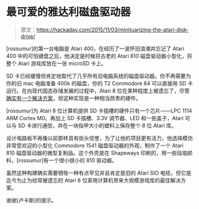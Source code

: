 # 最可爱的雅达利磁盘驱动器

> 原文：<https://hackaday.com/2015/11/03/minituarizing-the-atari-disk-drive/>

[rossumur]的第一台电脑是 Atari 400，在经历了一波怀旧浪潮并忘记了 Atari 400 中的可怕键盘之后，他决定是时候将古老的 Atari 810 磁盘驱动器小型化，将整个 Atari 游戏库放在一张 microSD 卡上。

SD 卡已经缓慢但肯定地取代了几乎所有旧电脑系统的磁盘驱动器。你不再需要为你的旧 mac 电脑准备 400k 的磁盘，你的 T2 Commodore 64 可以直接用 SD 卡运行。在向现代固态存储发展的过程中，Atari 8 位在某种程度上被遗忘了，尽管[确实有一个解决方案](http://sio2sd.gucio.pl/wiki/English)，但这种实现是一种相当昂贵的硬件。

[rossumur]为 Atari 8 位计算机提供 SD 卡插槽的硬件只有一个芯片——LPC 1114 ARM Cortex M0。再加上 SD 卡插槽、3.3V 调节器、LED 和一些盖子，Atari 可以与 SD 卡进行通信，并在一块指甲大小的塑料上保存整个 8 位 Atari 库。

设计电路板不再像以前那样具有街头信誉，为了让他的项目更有活力，他选择模仿非常受欢迎的小型化 Commodore 1541 磁盘驱动器的外观，制作了一个 Atari 810 磁盘驱动器的微型复制品。这个外壳是在 Shapeways 印刷的，用一些珐琅颜料，[rossumur]有一个很小很小的 810 驱动器。

虽然这种构建确实需要牺牲一种有点罕见并且肯定是旧的 Atari SIO 电缆，但它是迄今为止为经常被遗忘的 Atari 8 位家用计算机带来大规模游戏库的最佳解决方案。

谢谢[卢卡斯]的提示。